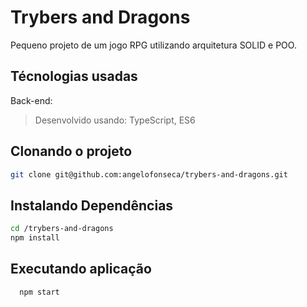 # Trybers and Dragons

Pequeno projeto de um jogo RPG utilizando arquitetura SOLID e POO.

## Técnologias usadas

Back-end:
> Desenvolvido usando: TypeScript, ES6

## Clonando o projeto

```bash
git clone git@github.com:angelofonseca/trybers-and-dragons.git
```

## Instalando Dependências

```bash
cd /trybers-and-dragons
npm install
``` 

## Executando aplicação

  ```
    npm start
  ```
